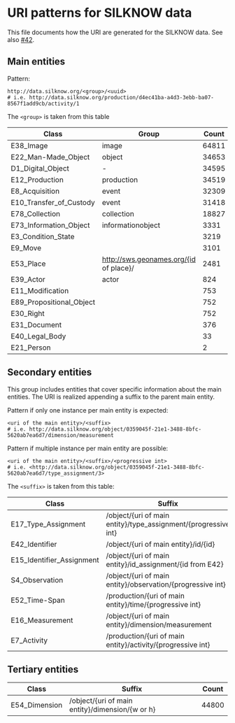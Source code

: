 URI patterns for SILKNOW data
==============================

This file documents how the URI are generated for the SILKNOW data.
See also [#42](https://github.com/silknow/converter/issues/42).


## Main entities

Pattern:

``` turtle
http://data.silknow.org/<group>/<uuid>
# i.e. http://data.silknow.org/production/d4ec41ba-a4d3-3ebb-ba07-8567f1add9cb/activity/1
```

The `<group>` is taken from this table 

| Class | Group | Count
| --- | --- | --- |
| E38_Image | image | 64811 |
| E22_Man-Made_Object | object | 34653 |
| D1_Digital_Object | - | 34595 |
| E12_Production | production | 34519 | 
| E8_Acquisition | event | 32309 |
| E10_Transfer_of_Custody | event | 31418 |
| E78_Collection | collection | 18827 |
| E73_Information_Object | informationobject | 3331 |
| E3_Condition_State |  | 3219 |
| E9_Move |  | 3101 |
| E53_Place | http://sws.geonames.org/{id of place}/ | 2481 |
| E39_Actor | actor | 824 |
| E11_Modification |  | 753 |
| E89_Propositional_Object |  | 752 |
| E30_Right |  | 752 |
| E31_Document |  | 376 
| E40_Legal_Body |  | 33
| E21_Person |  | 2

## Secondary entities

This group includes entities that cover specific information about the main entities.
The URI is realized appending a suffix to the parent main entity.

Pattern if only one instance per main entity is expected:

``` turtle
<uri of the main entity>/<suffix>
# i.e. http://data.silknow.org/object/0359045f-21e1-3488-8bfc-5620ab7ea6d7/dimension/measurement
```

Pattern if multiple instance per main entity are possible:
``` turtle
<uri of the main entity>/<suffix>/<progressive int>
# i.e. <http://data.silknow.org/object/0359045f-21e1-3488-8bfc-5620ab7ea6d7/type_assignment/3>
```

The `<suffix>` is taken from this table:

| Class | Suffix | Count
| --- | --- | --- |
| E17_Type_Assignment | /object/{uri of main entity}/type_assignment/{progressive int} | 53379 |
| E42_Identifier | /object/{uri of main entity}/id/{id} | 35263 |
| E15_Identifier_Assignment | /object/{uri of main entity}/id_assignment/{id from E42} | 34889 |
| S4_Observation | /object/{uri of main entity}/observation/{progressive int} | 32641 |
| E52_Time-Span | /production/{uri of main entity}/time/{progressive int} | 32295 |
| E16_Measurement | /object/{uri of main entity}/dimension/measurement | 22400 |
| E7_Activity | /production/{uri of main entity}/activity/{progressive int}  | 5220 |
  
  ## Tertiary entities
| Class | Suffix | Count
| --- | --- | --- |
| E54_Dimension | /object/{uri of main entity}/dimension/{w or h} | 44800 |


